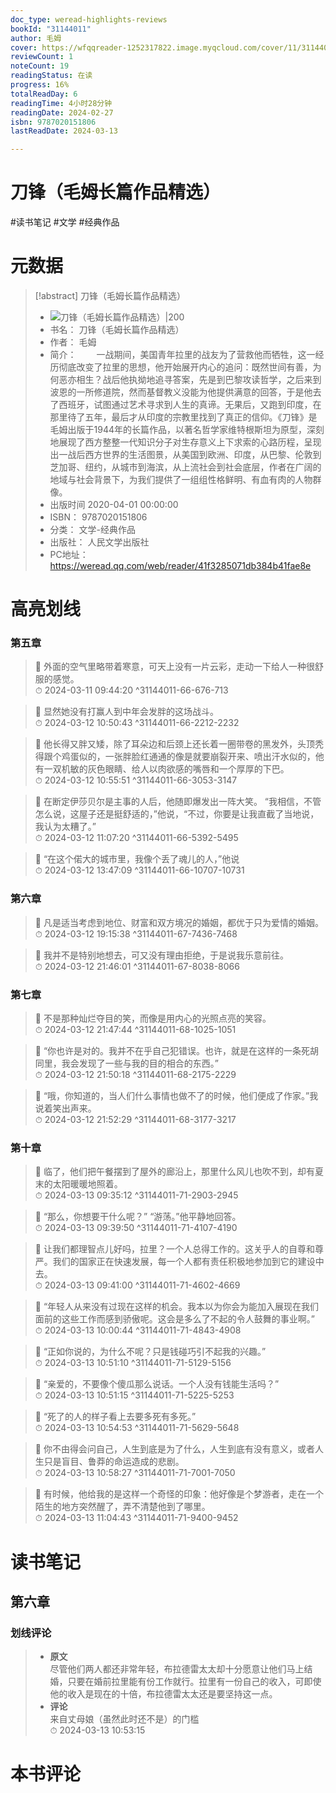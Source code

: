 ```yaml
---
doc_type: weread-highlights-reviews
bookId: "31144011"
author: 毛姆
cover: https://wfqqreader-1252317822.image.myqcloud.com/cover/11/31144011/t7_31144011.jpg
reviewCount: 1
noteCount: 19
readingStatus: 在读
progress: 16%
totalReadDay: 6
readingTime: 4小时28分钟
readingDate: 2024-02-27
isbn: 9787020151806
lastReadDate: 2024-03-13

---
```


# 刀锋（毛姆长篇作品精选）


#读书笔记 #文学 #经典作品

# 元数据
> [!abstract] 刀锋（毛姆长篇作品精选）
> - ![ 刀锋（毛姆长篇作品精选）|200](https://wfqqreader-1252317822.image.myqcloud.com/cover/11/31144011/t7_31144011.jpg)
> - 书名： 刀锋（毛姆长篇作品精选）
> - 作者： 毛姆
> - 简介： 　　一战期间，美国青年拉里的战友为了营救他而牺牲，这一经历彻底改变了拉里的思想，他开始展开内心的追问：既然世间有善，为何恶亦相生？战后他执拗地追寻答案，先是到巴黎攻读哲学，之后来到波恩的一所修道院，然而基督教义没能为他提供满意的回答，于是他去了西班牙，试图通过艺术寻求到人生的真谛。无果后，又跑到印度，在那里待了五年，最后才从印度的宗教里找到了真正的信仰。《刀锋》是毛姆出版于1944年的长篇作品，以著名哲学家维特根斯坦为原型，深刻地展现了西方整整一代知识分子对生存意义上下求索的心路历程，呈现出一战后西方世界的生活图景，从美国到欧洲、印度，从巴黎、伦敦到芝加哥、纽约，从城市到海滨，从上流社会到社会底层，作者在广阔的地域与社会背景下，为我们提供了一组组性格鲜明、有血有肉的人物群像。
> - 出版时间 2020-04-01 00:00:00
> - ISBN： 9787020151806
> - 分类： 文学-经典作品
> - 出版社： 人民文学出版社
> - PC地址：https://weread.qq.com/web/reader/41f3285071db384b41fae8e

# 高亮划线


### 第五章

> 📌 外面的空气里略带着寒意，可天上没有一片云彩，走动一下给人一种很舒服的感觉。  
> ⏱ 2024-03-11 09:44:20 ^31144011-66-676-713

> 📌 显然她没有打赢人到中年会发胖的这场战斗。  
> ⏱ 2024-03-12 10:50:43 ^31144011-66-2212-2232

> 📌 他长得又胖又矮，除了耳朵边和后颈上还长着一圈带卷的黑发外，头顶秃得跟个鸡蛋似的，一张胖脸红通通的像是就要崩裂开来、喷出汗水似的，他有一双机敏的灰色眼睛、给人以肉欲感的嘴唇和一个厚厚的下巴。  
> ⏱ 2024-03-12 10:55:51 ^31144011-66-3053-3147

> 📌 在断定伊莎贝尔是主事的人后，他随即爆发出一阵大笑。
“我相信，不管怎么说，这屋子还是挺舒适的，”他说，“不过，你要是让我直截了当地说，我认为太糟了。”  
> ⏱ 2024-03-12 11:07:20 ^31144011-66-5392-5495

> 📌 “在这个偌大的城市里，我像个丢了魂儿的人，”他说  
> ⏱ 2024-03-12 13:47:09 ^31144011-66-10707-10731

### 第六章

> 📌 凡是适当考虑到地位、财富和双方境况的婚姻，都优于只为爱情的婚姻。  
> ⏱ 2024-03-12 19:15:38 ^31144011-67-7436-7468

> 📌 我并不是特别地想去，可又没有理由拒绝，于是说我乐意前往。  
> ⏱ 2024-03-12 21:46:01 ^31144011-67-8038-8066

### 第七章

> 📌 不是那种灿烂夺目的笑，而像是用内心的光照点亮的笑容。  
> ⏱ 2024-03-12 21:47:44 ^31144011-68-1025-1051

> 📌 “你也许是对的。我并不在乎自己犯错误。也许，就是在这样的一条死胡同里，我会发现了一些与我的目的相合的东西。”  
> ⏱ 2024-03-12 21:50:18 ^31144011-68-2175-2229

> 📌 “哦，你知道的，当人们什么事情也做不了的时候，他们便成了作家。”我说着笑出声来。  
> ⏱ 2024-03-12 21:52:29 ^31144011-68-3177-3217

### 第十章

> 📌 临了，他们把午餐摆到了屋外的廊沿上，那里什么风儿也吹不到，却有夏末的太阳暖暖地照着。  
> ⏱ 2024-03-13 09:35:12 ^31144011-71-2903-2945

> 📌 “那么，你想要干什么呢？”
“游荡。”他平静地回答。  
> ⏱ 2024-03-13 09:39:50 ^31144011-71-4107-4190

> 📌 让我们都理智点儿好吗，拉里？一个人总得工作的。这关乎人的自尊和尊严。我们的国家正在快速发展，每一个人都有责任积极地参加到它的建设中去。  
> ⏱ 2024-03-13 09:41:00 ^31144011-71-4602-4669

> 📌 “年轻人从来没有过现在这样的机会。我本以为你会为能加入展现在我们面前的这些工作而感到骄傲呢。这会是多么了不起的令人鼓舞的事业啊。”  
> ⏱ 2024-03-13 10:00:44 ^31144011-71-4843-4908

> 📌 “正如你说的，为什么不呢？只是钱碰巧引不起我的兴趣。”  
> ⏱ 2024-03-13 10:51:10 ^31144011-71-5129-5156

> 📌 “亲爱的，不要像个傻瓜那么说话。一个人没有钱能生活吗？”  
> ⏱ 2024-03-13 10:51:15 ^31144011-71-5225-5253

> 📌 “死了的人的样子看上去要多死有多死。”  
> ⏱ 2024-03-13 10:54:53 ^31144011-71-5629-5648

> 📌 你不由得会问自己，人生到底是为了什么，人生到底有没有意义，或者人生只是盲目、鲁莽的命运造成的悲剧。  
> ⏱ 2024-03-13 10:58:27 ^31144011-71-7001-7050

> 📌 有时候，他给我的是这样一个奇怪的印象：他好像是个梦游者，走在一个陌生的地方突然醒了，弄不清楚他到了哪里。  
> ⏱ 2024-03-13 11:04:43 ^31144011-71-9400-9452



# 读书笔记


## 第六章

### 划线评论
> - **原文**  
>  尽管他们两人都还非常年轻，布拉德雷太太却十分愿意让他们马上结婚，只要在婚前拉里能有份工作就行。拉里有一份自己的收入，可即使他的收入是现在的十倍，布拉德雷太太还是要坚持这一点。
> - **评论**  
>   来自丈母娘（虽然此时还不是）的门槛  
> ⏱ 2024-03-13 10:53:15 
   


# 本书评论

